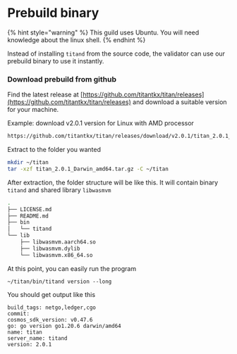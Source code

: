 # Prebuild binary

{% hint style="warning" %}
This guild uses Ubuntu. You will need knowledge about the linux shell.
{% endhint %}

Instead of installing `titand` from the source code, the validator can use our prebuild binary to use it instantly.

### Download prebuild from github

Find the latest release at [https://github.com/titantkx/titan/releases](https://github.com/titantkx/titan/releases) and download a suitable version for your machine.

Example: download v2.0.1 version for Linux with AMD processor

```sh
https://github.com/titantkx/titan/releases/download/v2.0.1/titan_2.0.1_Linux_amd64.tar.gz
```

Extract to the folder you wanted

```sh
mkdir ~/titan
tar -xzf titan_2.0.1_Darwin_amd64.tar.gz -C ~/titan
```

After extraction, the folder structure will be like this. It will contain binary `titand` and shared library `libwasmvm`

```sh
.
├── LICENSE.md
├── README.md
├── bin
│   └── titand
└── lib
    ├── libwasmvm.aarch64.so
    ├── libwasmvm.dylib
    └── libwasmvm.x86_64.so
```

At this point, you can easily run the program

```
~/titan/bin/titand version --long
```

You should get output like this

```
build_tags: netgo,ledger,cgo
commit: 
cosmos_sdk_version: v0.47.6
go: go version go1.20.6 darwin/amd64
name: titan
server_name: titand
version: 2.0.1
```
